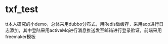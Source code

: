 # txf_test
tt本人研究的小demo，总体采用dubbo分布式，用Redis做缓存，采用aop进行日志添加，其中登陆采用activeMq进行消息推送发至邮箱进行登录验证，前端采用freemaker模板
